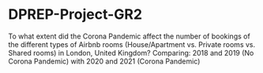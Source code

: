 # DPREP-Project-GR2
To what extent did the Corona Pandemic affect the number of bookings of the different types of Airbnb rooms (House/Apartment vs. Private rooms vs. Shared rooms) in London, United Kingdom? 
Comparing: 2018 and 2019 (No Corona Pandemic) with 2020 and 2021 (Corona Pandemic) 
